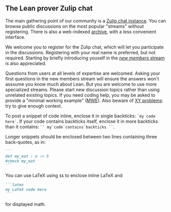 ## The Lean prover Zulip chat

The main gathering point of our community is a
[Zulip chat instance](https://leanprover.zulipchat.com).
You can browse public discussions on the most popular "streams" without registering.
There is also a web-indexed [archive](https://leanprover-community.github.io/archive/),
with a less convenient interface.

We welcome you to register for the Zulip chat,
which will let you participate in the discussions.
Registering with your real name is preferred, but not required.
Starting by briefly introducing youself in the
[*new members* stream](https://leanprover.zulipchat.com/#narrow/stream/113489-new-members)
is also appreciated.

Questions from users at all levels of expertise are welcomed.
Asking your first questions in the new members stream will ensure the answers
won't asssume you know much about Lean. But you are welcome to use more specialized streams.
Please start new discussion topics rather than using unrelated existing topics.
If you need coding help, you may be asked to provide a "minimal working example"
([MWE](mwe.html)).
Also beware of [XY problems](https://mywiki.wooledge.org/XyProblem): try to give enough context.

To post a snippet of code inline, enclose it in single backticks: `` `my code here` ``.
If your code contains backticks itself, enclose it in more backticks than it contains:
``` `` my`code`contains`backticks `` ```.

Longer snippets should be enclosed between two lines containing three back-quotes, as in:
````md
```
def my_nat : n := 5
#check my_nat
```
````

You can use LaTeX using `$$` to enclose inline LaTeX and
````md
```latex
my LaTeX code here
```
````

for displayed math.
